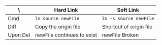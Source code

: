 | \        | Hard Link                  | Soft Link               |
|----------|----------------------------|-------------------------|
| Cmd      | `ln source newFile`        | `ln -s source newFile`  |
| Diff     | Copy the origin file       | Shortcut of origin file |
| Upon Del | newFile continues to exist | newFile Broken          |
